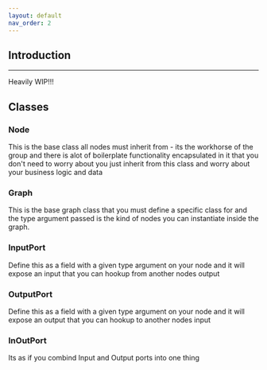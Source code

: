 ```yaml
---
layout: default
nav_order: 2
---
```


## Introduction
---

Heavily WIP!!!

## Classes

### Node

This is the base class all nodes must inherit from - its the workhorse of the group and there is alot of boilerplate functionality encapsulated in it that you don't need to worry about you just inherit from this class and worry about your business logic and data

### Graph<T>

This is the base graph class that you must define a specific class for and the type argument passed is the kind of nodes you can instantiate inside the graph.

### InputPort<T>

Define this as a field with a given type argument on your node and it will expose an input that you can hookup from another nodes output

### OutputPort<T>

Define this as a field with a given type argument on your node and it will expose an output that you can hookup to another nodes input

### InOutPort<T>

Its as if you combind Input and Output ports into one thing
